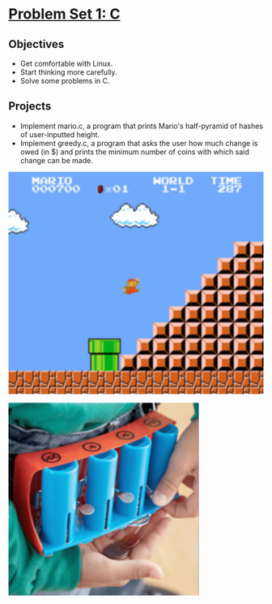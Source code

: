 # [Problem Set 1: C](https://cs50.harvard.edu/x/2020/psets/1/mario/less/) #

## Objectives ##
* Get comfortable with Linux.
* Start thinking more carefully.
* Solve some problems in C.

## Projects ##
* Implement mario.c, a program that prints Mario's half-pyramid of hashes of user-inputted height.
* Implement greedy.c, a program that asks the user how much change is owed (in $) and prints the minimum number of coins with which said change can be made.

![image](https://github.com/RAYOPOKU/Courses/blob/master/Harvard-CS50x/assets/Screen%20Shot%202020-05-01%20at%2010.08.08%20PM.png) 

![image](https://github.com/RAYOPOKU/Courses/blob/master/Harvard-CS50x/assets/Screen%20Shot%202020-05-01%20at%2010.10.00%20PM.png)


